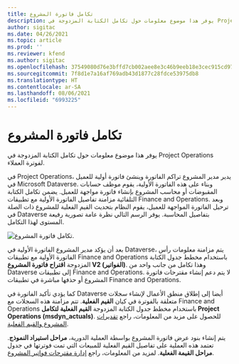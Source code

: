 ```yaml
---
title: تكامل فاتورة المشروع
description: يوفر هذا موضوع معلومات حول تكامل الكتابة المزدوجة في Project Operations لفوترة العملاء.
author: sigitac
ms.date: 04/26/2021
ms.topic: article
ms.prod: ''
ms.reviewer: kfend
ms.author: sigitac
ms.openlocfilehash: 37549080d76e3bffd7cb002aee8e3c46b9eeb18e3cec915cd971881b69747534
ms.sourcegitcommit: 7f8d1e7a16af769adb43d1877c28fdce53975db8
ms.translationtype: HT
ms.contentlocale: ar-SA
ms.lasthandoff: 08/06/2021
ms.locfileid: "6993225"
---
```

# <a name="project-invoice-integration"></a>تكامل فاتورة المشروع

يوفر هذا موضوع معلومات حول تكامل الكتابة المزدوجة في Project Operations لفوترة العملاء.

في Project Operations، يدير مدير المشروع تراكم الفاتورة وينشئ فاتورة أولية للعميل في Microsoft Dataverse. وبناء على هذه الفاتورة الأولية، يقوم موظف حسابات المقبوضات أو محاسب المشروع بإنشاء فاتورة مواجهة للعميل. يضمن تكامل الكتابة التلقائية مزامنة تفاصيل الفاتورة الأولية مع تطبيقات Finance and Operations. وبعد ترحيل الفاتورة المواجهة للعميل، يقوم النظام بتحديث القيم الفعلية للمشروع ذات الصلة في Dataverse بتفاصيل المحاسبة. يوفر الرسم التالي نظرة عامة تصورية رفيعة المستوى لهذا التكامل.

   ![تكامل فاتورة المشروع.](./media/DW5Invoicing.png)

بعد أن يؤكد مدير المشروع الفاتورة الأولية في Dataverse، يتم مزامنة معلومات رأس الفاتورة الأولية مع تطبيقات Finance and Operations باستخدام مخطط جدول الكتابة المزدوجة **اقتراح فاتورة المشروع V2 (الفواتير)**. وهذا تكامل من جانب واحد من Dataverse إلى تطبيقات Finance and Operations. لا يتم دعم إنشاء مقترحات فاتورة المشروع أو حذفها مباشرة في تطبيقات Finance and Operations.

كما يؤدي تأكيد الفاتورة في Dataverse أيضا إلى إطلاق منطق الأعمال لإنشاء سجلات متعلقة بالفوترة في كيان **القيم الفعلية**. تتم مزامنة هذه السجلات مع Finance and Operations باستخدام مخطط جدول الكتابة المزدوجة **القيم الفعلية لتكامل Project Operations (msdyn\_actuals)**. للحصول على مزيد من المعلومات، راجع [تقديرات المشروع والقيم الفعلية](resource-dual-write-estimates-actuals.md). 

يتم إنشاء بنود عرض فاتورة المشروع بواسطة العملية الدورية، **مراحل استيراد النموذج**. تعتمد هذه العملية على تفاصيل القيم الفعلية للمبيعات التي تمت فوترتها في جدول **مراحل القيمة الفعلية**. لمزيد من المعلومات، راجع [إدارة مقترحات فواتير المشروع](../invoicing/format-update-project-invoice-proposals.md#create-project-invoice-proposals). 
